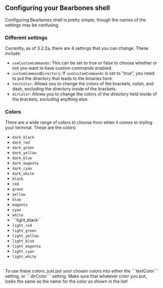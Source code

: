 ## Configuring your Bearbones shell
Configuring Bearbones shell is pretty simple, though the names of the settings may be confusing.

### Different settings
Currently, as of 3.2.2a, there are 4 settings that you can change.
These include:
- ```useCustomCommands```:        This can be set to true or false to choose whether or not you want to have custom commands enabled.
- ```customCommandDirectory```:   If ```useCustomCommands``` is set to "true", you need to put the directory that leads to the binaries here.
- ```textColor```:                Allows you to change the colors of the brackets, colon, and dash, excluding the directory inside of the brackets.
- ```dirColor```:                 Allows you to change the colors of the directory held inside of the brackets, excluding anything else.

### Colors
There are a wide range of colors to choose from when it comes to styling your terminal.
These are the colors:
- ```dark_black```
- ```dark_red```
- ```dark_green```
- ```dark_yellow```
- ```dark_blue```
- ```dark_magenta```
- ```dark_cyan```
- ```dark_white```
- ```black```
- ```red```
- ```green```
- ```yellow```
- ```blue```
- ```magenta```
- ```cyan```
- ```white```
- ```light_black``
- ```light_red```
- ```light_green```
- ```light_yellow```
- ```light_blue```
- ```light_magenta```
- ```light_cyan```
- ```light_white```
<br>
To use these colors, just put your chosen colors into either the ```textColor``` setting, or ```dirColor``` setting. Make sure that whatever color you put, looks the same as the name for the color as shown in the list!